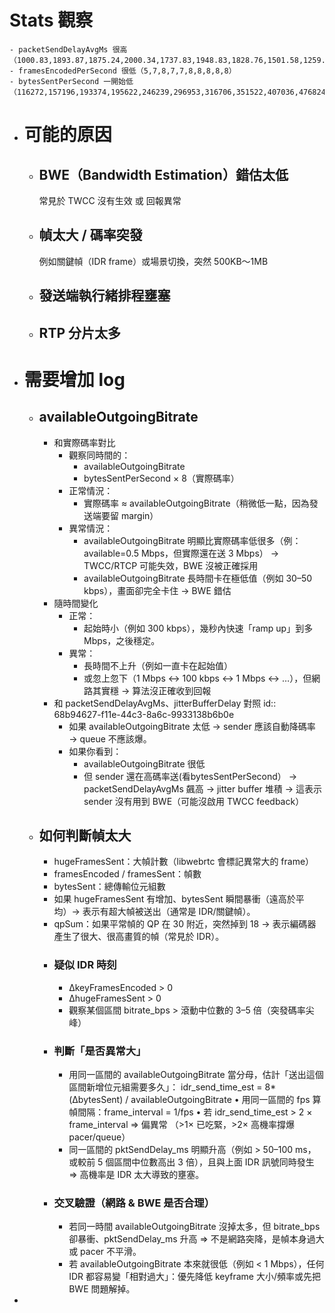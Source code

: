 # Stats 觀察
	- packetSendDelayAvgMs 很高 （1000.83,1893.87,1875.24,2000.34,1737.83,1948.83,1828.76,1501.58,1259.65,740.78）
	- framesEncodedPerSecond 很低（5,7,8,7,7,8,8,8,8,8）
	- bytesSentPerSecond 一開始低（116272,157196,193374,195622,246239,296953,316706,351522,407036,476824）
- # 可能的原因
	- ## BWE（Bandwidth Estimation）錯估太低
	  常見於 TWCC 沒有生效 或 回報異常
	- ## 幀太大 / 碼率突發
	  例如關鍵幀（IDR frame）或場景切換，突然 500KB～1MB
	- ## 發送端執行緒排程壅塞
	- ## RTP 分片太多
- # 需要增加 log
	- ## availableOutgoingBitrate
		- 和實際碼率對比
			- 觀察同時間的：
				- availableOutgoingBitrate
				- bytesSentPerSecond × 8（實際碼率）
			- 正常情況：
				- 實際碼率 ≈ availableOutgoingBitrate（稍微低一點，因為發送端要留 margin）
			- 異常情況：
				- availableOutgoingBitrate 明顯比實際碼率低很多（例：available=0.5 Mbps，但實際還在送 3 Mbps） → TWCC/RTCP 可能失效，BWE 沒被正確採用
				- availableOutgoingBitrate 長時間卡在極低值（例如 30–50 kbps），畫面卻完全卡住 → BWE 錯估
		- 隨時間變化
			- 正常：
				- 起始時小（例如 300 kbps），幾秒內快速「ramp up」到多 Mbps，之後穩定。
			- 異常：
				- 長時間不上升（例如一直卡在起始值）
				- 或忽上忽下（1 Mbps ↔ 100 kbps ↔ 1 Mbps ↔ …），但網路其實穩 → 算法沒正確收到回報
		- 和 packetSendDelayAvgMs、jitterBufferDelay 對照
		  id:: 68b94627-f11e-44c3-8a6c-9933138b6b0e
			- 如果 availableOutgoingBitrate 太低 → sender 應該自動降碼率 → queue 不應該爆。
			- 如果你看到：
				- availableOutgoingBitrate 很低
				- 但 sender 還在高碼率送(看bytesSentPerSecond） → packetSendDelayAvgMs 飆高 → jitter buffer 堆積
				  -> 這表示 sender 沒有用到 BWE（可能沒啟用 TWCC feedback）
	- ## 如何判斷幀太大
		- hugeFramesSent：大幀計數（libwebrtc 會標記異常大的 frame）
		- framesEncoded / framesSent：幀數
		- bytesSent：總傳輸位元組數
		- 如果 hugeFramesSent 有增加、bytesSent 瞬間暴衝（遠高於平均）-> 表示有超大幀被送出（通常是 IDR/關鍵幀）。
		- qpSum：如果平常幀的 QP 在 30 附近，突然掉到 18 → 表示編碼器產生了很大、很高畫質的幀（常見於 IDR）。
		- ### 疑似 IDR 時刻
			- ΔkeyFramesEncoded > 0
			- ΔhugeFramesSent > 0
			- 觀察某個區間 bitrate_bps > 滾動中位數的 3–5 倍（突發碼率尖峰）
		- ### 判斷「是否異常大」
			- 用同一區間的 availableOutgoingBitrate 當分母，估計「送出這個區間新增位元組需要多久」：
			  idr_send_time_est = 8*(ΔbytesSent) / availableOutgoingBitrate
			  	•	用同一區間的 fps 算幀間隔：frame_interval = 1/fps
			  	•	若 idr_send_time_est > 2 × frame_interval ⇒ 偏異常
			  （>1× 已吃緊，>2× 高機率撐爆 pacer/queue）
			- 同一區間的 pktSendDelay_ms 明顯升高（例如 > 50–100 ms，或較前 5 個區間中位數高出 3 倍），且與上面 IDR 訊號同時發生
			  ⇒ 高機率是 IDR 太大導致的壅塞。
		- ### 交叉驗證（網路 & BWE 是否合理）
			- 若同一時間 availableOutgoingBitrate 沒掉太多，但 bitrate_bps 卻暴衝、pktSendDelay_ms 升高
			  ⇒ 不是網路突降，是幀本身過大或 pacer 不平滑。
			- 若 availableOutgoingBitrate 本來就很低（例如 < 1 Mbps），任何 IDR 都容易變「相對過大」：優先降低 keyframe 大小/頻率或先把 BWE 問題解掉。
-